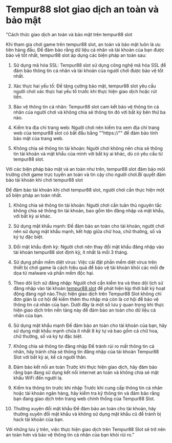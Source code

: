 # Tempur88 slot giao dịch an toàn và bảo mật


"Cách thức giao dịch an toàn và bảo mật trên tempur88 slot

Khi tham gia chơi game trên tempur88 slot, an toàn và bảo mật luôn là ưu tiên hàng đầu. Để đảm bảo rằng dữ liệu cá nhân và tài khoản của bạn được bảo vệ tốt nhất, tempur88 slot áp dụng các biện pháp an toàn sau:

1. Sử dụng mã hóa SSL: Tempur88 slot sử dụng công nghệ mã hóa SSL để đảm bảo thông tin cá nhân và tài khoản của người chơi được bảo vệ tốt nhất.

2. Xác thực hai yếu tố: Để tăng cường bảo mật, tempur88 slot yêu cầu người chơi xác thực hai yếu tố trước khi thực hiện giao dịch hoặc rút tiền.

3. Bảo vệ thông tin cá nhân: Tempur88 slot cam kết bảo vệ thông tin cá nhân của người chơi và không chia sẻ thông tin đó với bất kỳ bên thứ ba nào.

4. Kiểm tra địa chỉ trang web: Người chơi nên kiểm tra xem địa chỉ trang web của tempur88 slot có bắt đầu bằng ""https://"" để đảm bảo tính bảo mật của trang web.

5. Không chia sẻ thông tin tài khoản: Người chơi không nên chia sẻ thông tin tài khoản và mật khẩu của mình với bất kỳ ai khác, dù có yêu cầu từ tempur88 slot.

Với các biện pháp bảo mật và an toàn như trên, tempur88 slot đảm bảo môi trường chơi game trực tuyến an toàn và tin cậy cho người chơi.Bí quyết đảm bảo tài khoản khi chơi tempur88 slot

Để đảm bảo tài khoản khi chơi tempur88 slot, người chơi cần thực hiện một số biện pháp an toàn nhất.

1. Không chia sẻ thông tin tài khoản: Người chơi cần tuân thủ nguyên tắc không chia sẻ thông tin tài khoản, bao gồm tên đăng nhập và mật khẩu, với bất kỳ ai khác.

2. Sử dụng mật khẩu mạnh: Để đảm bảo an toàn cho tài khoản, người chơi nên sử dụng mật khẩu mạnh, kết hợp giữa chữ hoa, chữ thường, số và ký tự đặc biệt.

3. Đổi mật khẩu định kỳ: Người chơi nên thay đổi mật khẩu đăng nhập vào tài khoản tempur88 slot định kỳ, ít nhất là mỗi 3 tháng.

4. Sử dụng phần mềm diệt virus: Việc cài đặt phần mềm diệt virus trên thiết bị chơi game là cách hiệu quả để bảo vệ tài khoản khỏi các mối đe dọa từ malware và phần mềm độc hại.

5. Theo dõi lịch sử đăng nhập: Người chơi cần kiểm tra và theo dõi lịch sử đăng nhập vào tài khoản [tempur88 slot](https://tempur88.top) để phát hiện kịp thời bất kỳ hoạt động đáng ngờ nào.Thực hiện giao dịch trên Tempur88 Slot không chỉ đơn giản là cơ hội để kiếm thêm thu nhập mà còn là cơ hội để bảo vệ thông tin cá nhân của bạn. Dưới đây là một số lưu ý quan trọng khi thực hiện giao dịch trên nền tảng này để đảm bảo an toàn cho dữ liệu cá nhân của bạn.

1. Sử dụng mật khẩu mạnh
Để đảm bảo an toàn cho tài khoản của bạn, hãy sử dụng mật khẩu mạnh chứa ít nhất 8 ký tự và bao gồm cả chữ hoa, chữ thường, số và ký tự đặc biệt.

2. Không chia sẻ thông tin đăng nhập
Để tránh rủi ro mất thông tin cá nhân, hãy tránh chia sẻ thông tin đăng nhập của tài khoản Tempur88 Slot với bất kỳ ai, kể cả người thân.

3. Đảm bảo kết nối an toàn
Trước khi thực hiện giao dịch, hãy đảm bảo rằng bạn đang sử dụng kết nối internet an toàn và không chia sẻ mật khẩu WiFi đến người lạ. 

4. Kiểm tra thông tin trước khi nhập
Trước khi cung cấp thông tin cá nhân hoặc tài khoản ngân hàng, hãy kiểm tra kỹ thông tin và đảm bảo rằng bạn đang giao dịch trên trang web chính thống của Tempur88 Slot. 

5. Thường xuyên đổi mật khẩu
Để đảm bảo an toàn cho tài khoản, hãy thường xuyên đổi mật khẩu và không sử dụng mật khẩu cũ để tránh bị hack tài khoản của bạn. 

Với những lưu ý trên, việc thực hiện giao dịch trên Tempur88 Slot sẽ trở nên an toàn hơn và bảo vệ thông tin cá nhân của bạn khỏi rủi ro."